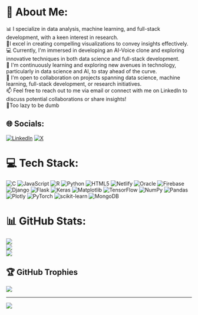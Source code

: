 # 💫 About Me:
📊 I specialize in data analysis, machine learning, and full-stack development, with a keen interest in research. <br>🔬I excel in creating compelling visualizations to convey insights effectively.<br>💻 Currently, I'm immersed in developing an AI-Voice clone and exploring innovative techniques in both data science and full-stack development.<br>🌱 I'm continuously learning and exploring new avenues in technology, particularly in data science and AI, to stay ahead of the curve.<br>🤝 I'm open to collaboration on projects spanning data science, machine learning, full-stack development, or research initiatives.<br>📫 Feel free to reach out to me via email or connect with me on LinkedIn to discuss potential collaborations or share insights!<br>🧠Too lazy to be dumb


## 🌐 Socials:
[![LinkedIn](https://img.shields.io/badge/LinkedIn-%230077B5.svg?logo=linkedin&logoColor=white)](https://linkedin.com/in/https://www.linkedin.com/in/anuragsrivatsav/) [![X](https://img.shields.io/badge/X-black.svg?logo=X&logoColor=white)](https://x.com/https://twitter.com/AnuragSrivatsa4) 

# 💻 Tech Stack:
![C](https://img.shields.io/badge/c-%2300599C.svg?style=for-the-badge&logo=c&logoColor=white) ![JavaScript](https://img.shields.io/badge/javascript-%23323330.svg?style=for-the-badge&logo=javascript&logoColor=%23F7DF1E) ![R](https://img.shields.io/badge/r-%23276DC3.svg?style=for-the-badge&logo=r&logoColor=white) ![Python](https://img.shields.io/badge/python-3670A0?style=for-the-badge&logo=python&logoColor=ffdd54) ![HTML5](https://img.shields.io/badge/html5-%23E34F26.svg?style=for-the-badge&logo=html5&logoColor=white) ![Netlify](https://img.shields.io/badge/netlify-%23000000.svg?style=for-the-badge&logo=netlify&logoColor=#00C7B7) ![Oracle](https://img.shields.io/badge/Oracle-F80000?style=for-the-badge&logo=oracle&logoColor=white) ![Firebase](https://img.shields.io/badge/firebase-%23039BE5.svg?style=for-the-badge&logo=firebase) ![Django](https://img.shields.io/badge/django-%23092E20.svg?style=for-the-badge&logo=django&logoColor=white) ![Flask](https://img.shields.io/badge/flask-%23000.svg?style=for-the-badge&logo=flask&logoColor=white) ![Keras](https://img.shields.io/badge/Keras-%23D00000.svg?style=for-the-badge&logo=Keras&logoColor=white) ![Matplotlib](https://img.shields.io/badge/Matplotlib-%23ffffff.svg?style=for-the-badge&logo=Matplotlib&logoColor=black) ![TensorFlow](https://img.shields.io/badge/TensorFlow-%23FF6F00.svg?style=for-the-badge&logo=TensorFlow&logoColor=white) ![NumPy](https://img.shields.io/badge/numpy-%23013243.svg?style=for-the-badge&logo=numpy&logoColor=white) ![Pandas](https://img.shields.io/badge/pandas-%23150458.svg?style=for-the-badge&logo=pandas&logoColor=white) ![Plotly](https://img.shields.io/badge/Plotly-%233F4F75.svg?style=for-the-badge&logo=plotly&logoColor=white) ![PyTorch](https://img.shields.io/badge/PyTorch-%23EE4C2C.svg?style=for-the-badge&logo=PyTorch&logoColor=white) ![scikit-learn](https://img.shields.io/badge/scikit--learn-%23F7931E.svg?style=for-the-badge&logo=scikit-learn&logoColor=white) ![MongoDB](https://img.shields.io/badge/MongoDB-%234ea94b.svg?style=for-the-badge&logo=mongodb&logoColor=white)
# 📊 GitHub Stats:
![](https://github-readme-stats.vercel.app/api?username=anurag-srivatsav&theme=vue-dark&hide_border=true&include_all_commits=false&count_private=false)<br/>
![](https://github-readme-streak-stats.herokuapp.com/?user=anurag-srivatsav&theme=vue-dark&hide_border=true)<br/>
![](https://github-readme-stats.vercel.app/api/top-langs/?username=anurag-srivatsav&theme=vue-dark&hide_border=true&include_all_commits=false&count_private=false&layout=compact)

## 🏆 GitHub Trophies
![](https://github-profile-trophy.vercel.app/?username=anurag-srivatsav&theme=discord&no-frame=false&no-bg=true&margin-w=4)

---
[![](https://visitcount.itsvg.in/api?id=anurag-srivatsav&icon=0&color=0)](https://visitcount.itsvg.in)

<!-- Proudly created with GPRM ( https://gprm.itsvg.in ) -->
